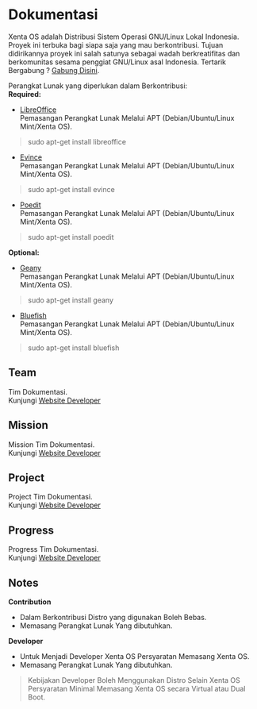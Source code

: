 # Dokumentasi
Xenta OS adalah Distribusi Sistem Operasi GNU/Linux Lokal Indonesia. Proyek ini terbuka bagi siapa saja yang mau berkontribusi. Tujuan didirikannya proyek ini salah satunya sebagai wadah berkreatifitas dan berkomunitas sesama penggiat GNU/Linux asal Indonesia.  Tertarik Bergabung ? [Gabung Disini](http://dev.xentaos.org/join.html).

Perangkat Lunak yang diperlukan dalam Berkontribusi:  
**Required:**  
 * [LibreOffice](https://www.libreoffice.org/)  
Pemasangan Perangkat Lunak Melalui APT (Debian/Ubuntu/Linux Mint/Xenta OS).  
> sudo apt-get install libreoffice

 * [Evince](https://wiki.gnome.org/Apps/Evince)  
Pemasangan Perangkat Lunak Melalui APT (Debian/Ubuntu/Linux Mint/Xenta OS).  
> sudo apt-get install evince

 * [Poedit](https://poedit.net/)  
Pemasangan Perangkat Lunak Melalui APT (Debian/Ubuntu/Linux Mint/Xenta OS).  
> sudo apt-get install poedit

**Optional:**  
 * [Geany](https://www.geany.org/)  
Pemasangan Perangkat Lunak Melalui APT (Debian/Ubuntu/Linux Mint/Xenta OS).  
> sudo apt-get install geany

 * [Bluefish](bluefish.openoffice.nl/)  
Pemasangan Perangkat Lunak Melalui APT (Debian/Ubuntu/Linux Mint/Xenta OS).  
> sudo apt-get install bluefish

## Team
Tim Dokumentasi.  
Kunjungi [Website Developer](http://dev.xentaos.org/team.html)

## Mission
Mission Tim Dokumentasi.  
Kunjungi [Website Developer](http://dev.xentaos.org/mission.html)

## Project
Project Tim Dokumentasi.  
Kunjungi [Website Developer](http://dev.xentaos.org/project.html)

## Progress
Progress Tim Dokumentasi.  
Kunjungi [Website Developer](http://dev.xentaos.org/progress.html)

## Notes
**Contribution**
 * Dalam Berkontribusi Distro yang digunakan Boleh Bebas.
 * Memasang Perangkat Lunak Yang dibutuhkan.

**Developer**
 * Untuk Menjadi Developer Xenta OS Persyaratan Memasang Xenta OS.
 * Memasang Perangkat Lunak Yang dibutuhkan.
> Kebijakan Developer Boleh Menggunakan Distro Selain Xenta OS Persyaratan Minimal Memasang Xenta OS secara Virtual atau Dual Boot.

